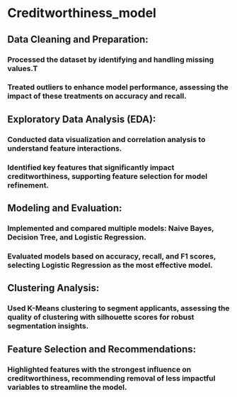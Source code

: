 # Creditworthiness_model
## Data Cleaning and Preparation:
### Processed the dataset by identifying and handling missing values.T
### Treated outliers to enhance model performance, assessing the impact of these treatments on accuracy and recall.
## Exploratory Data Analysis (EDA):
### Conducted data visualization and correlation analysis to understand feature interactions.
### Identified key features that significantly impact creditworthiness, supporting feature selection for model refinement.
## Modeling and Evaluation:
### Implemented and compared multiple models: Naive Bayes, Decision Tree, and Logistic Regression.
### Evaluated models based on accuracy, recall, and F1 scores, selecting Logistic Regression as the most effective model.
## Clustering Analysis:
### Used K-Means clustering to segment applicants, assessing the quality of clustering with silhouette scores for robust segmentation insights.
## Feature Selection and Recommendations:
### Highlighted features with the strongest influence on creditworthiness, recommending removal of less impactful variables to streamline the model.
